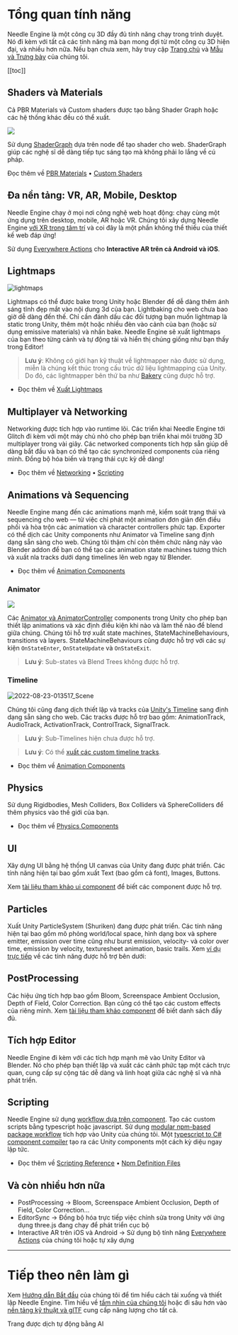 # Tổng quan tính năng

Needle Engine là một công cụ 3D đầy đủ tính năng chạy trong trình duyệt. Nó đi kèm với tất cả các tính năng mà bạn mong đợi từ một công cụ 3D hiện đại, và nhiều hơn nữa. Nếu bạn chưa xem, hãy truy cập [Trang chủ](https://needle.tools) và [Mẫu và Trưng bày](https://engine.needle.tools/samples) của chúng tôi.

[[toc]]

## Shaders và Materials

Cả PBR Materials và Custom shaders được tạo bằng Shader Graph hoặc các hệ thống khác đều có thể xuất.

<img src="https://user-images.githubusercontent.com/5083203/186012027-9bbe3944-fa56-41fa-bfbb-c989fa87aebb.png" />

Sử dụng [ShaderGraph](https://unity.com/features/shader-graph) dựa trên node để tạo shader cho web. ShaderGraph giúp các nghệ sĩ dễ dàng tiếp tục sáng tạo mà không phải lo lắng về cú pháp.

Đọc thêm về [PBR Materials](./export.md#physically-based-materials-pbr) • [Custom Shaders](./export.md#custom-shaders)

## Đa nền tảng: VR, AR, Mobile, Desktop
Needle Engine chạy ở mọi nơi công nghệ web hoạt động: chạy cùng một ứng dụng trên desktop, mobile, AR hoặc VR. Chúng tôi xây dựng Needle Engine [với XR trong tâm trí](./xr.md) và coi đây là một phần không thể thiếu của thiết kế web đáp ứng!

Sử dụng [Everywhere Actions](./everywhere-actions.md) cho **Interactive AR trên cả Android và iOS**.


## Lightmaps

![lightmaps](https://user-images.githubusercontent.com/5083203/186163693-093c7ae2-96eb-4d75-b98f-bf19f78032ff.gif)

Lightmaps có thể được bake trong Unity hoặc Blender để dễ dàng thêm ánh sáng tĩnh đẹp mắt vào nội dung 3d của bạn. Lightbaking cho web chưa bao giờ dễ dàng đến thế. Chỉ cần đánh dấu các đối tượng bạn muốn lightmap là static trong Unity, thêm một hoặc nhiều đèn vào cảnh của bạn (hoặc sử dụng emissive materials) và nhấn bake. Needle Engine sẽ xuất lightmaps của bạn theo từng cảnh và tự động tải và hiển thị chúng giống như bạn thấy trong Editor!

> **Lưu ý**: Không có giới hạn kỹ thuật về lightmapper nào được sử dụng, miễn là chúng kết thúc trong cấu trúc dữ liệu lightmapping của Unity. Do đó, các lightmapper bên thứ ba như [Bakery](https://assetstore.unity.com/packages/tools/level-design/bakery-gpu-lightmapper-122218) cũng được hỗ trợ.

- Đọc thêm về [Xuất Lightmaps](https://fwd.needle.tools/needle-engine/docs/lightmaps)

## Multiplayer và Networking
Networking được tích hợp vào runtime lõi. Các triển khai Needle Engine tới Glitch đi kèm với một máy chủ nhỏ cho phép bạn triển khai môi trường 3D multiplayer trong vài giây. Các networked components tích hợp sẵn giúp dễ dàng bắt đầu và bạn có thể tạo các synchronized components của riêng mình. Đồng bộ hóa biến và trạng thái cực kỳ dễ dàng!

- Đọc thêm về [Networking](https://fwd.needle.tools/needle-engine/docs/networking) • [Scripting](https://fwd.needle.tools/needle-engine/docs/scripting)

## Animations và Sequencing
Needle Engine mang đến các animations mạnh mẽ, kiểm soát trạng thái và sequencing cho web — từ việc chỉ phát một animation đơn giản đến điều phối và hòa trộn các animation và character controllers phức tạp. Exporter có thể dịch các Unity components như Animator và Timeline sang định dạng sẵn sàng cho web. Chúng tôi thậm chí còn thêm chức năng này vào Blender addon để bạn có thể tạo các animation state machines tương thích và xuất nla tracks dưới dạng timelines lên web ngay từ Blender.

- Đọc thêm về [Animation Components](./component-reference.md#animation)

### Animator

<img src="https://user-images.githubusercontent.com/5083203/186011302-176524b3-e8e5-4e6e-9b77-7faf3561bb15.png" />

Các [Animator và AnimatorController](https://docs.unity3d.com/Manual/class-AnimatorController.html) components trong Unity cho phép bạn thiết lập animations và xác định điều kiện khi nào và làm thế nào để blend giữa chúng. Chúng tôi hỗ trợ xuất state machines, StateMachineBehaviours, transitions và layers. StateMachineBehaviours cũng được hỗ trợ với các sự kiện ``OnStateEnter``, ``OnStateUpdate`` và ``OnStateExit``.

> **Lưu ý**: Sub-states và Blend Trees không được hỗ trợ.

### Timeline

![2022-08-23-013517_Scene](https://user-images.githubusercontent.com/5083203/186037829-ee99340d-b19c-484d-b551-94797519c9d9.png)

Chúng tôi cũng đang dịch thiết lập và tracks của [Unity's Timeline](https://unity.com/features/timeline) sang định dạng sẵn sàng cho web.
Các tracks được hỗ trợ bao gồm: AnimationTrack, AudioTrack, ActivationTrack, ControlTrack, SignalTrack.

> **Lưu ý**: Sub-Timelines hiện chưa được hỗ trợ.

> **Lưu ý**: Có thể [xuất các custom timeline tracks](https://github.com/needle-tools/needle-engine-modules/tree/main/package/TimelineHtml).

- Đọc thêm về [Animation Components](./component-reference.md#animation)

## Physics
Sử dụng Rigidbodies, Mesh Colliders, Box Colliders và SphereColliders để thêm physics vào thế giới của bạn.

- Đọc thêm về [Physics Components](./component-reference.md#physics)

<sample src="https://engine.needle.tools/samples-uploads/physics-animation/" />

## UI
Xây dựng UI bằng hệ thống UI canvas của Unity đang được phát triển. Các tính năng hiện tại bao gồm xuất Text (bao gồm cả font), Images, Buttons.

Xem [tài liệu tham khảo ui component](component-reference.md#ui) để biết các component được hỗ trợ.

<sample src="https://engine.needle.tools/samples-uploads/screenspace-ui" />

## Particles
Xuất Unity ParticleSystem (Shuriken) đang được phát triển. Các tính năng hiện tại bao gồm mô phỏng world/local space, hình dạng box và sphere emitter, emission over time cũng như burst emission, velocity- và color over time, emission by velocity, texturesheet animation, basic trails.
Xem [ví dụ trực tiếp](https://engine.needle.tools/samples/particles) về các tính năng được hỗ trợ bên dưới:

<sample src="https://engine.needle.tools/samples-uploads/particles/" />

## PostProcessing

Các hiệu ứng tích hợp bao gồm Bloom, Screenspace Ambient Occlusion, Depth of Field, Color Correction. Bạn cũng có thể tạo các custom effects của riêng mình. Xem [tài liệu tham khảo component](./component-reference.md#postprocessing) để biết danh sách đầy đủ.

<sample src="https://engine.needle.tools/samples-uploads/postprocessing/" />

## Tích hợp Editor
Needle Engine đi kèm với các tích hợp mạnh mẽ vào Unity Editor và Blender. Nó cho phép bạn thiết lập và xuất các cảnh phức tạp một cách trực quan, cung cấp sự cộng tác dễ dàng và linh hoạt giữa các nghệ sĩ và nhà phát triển.

## Scripting
Needle Engine sử dụng [workflow dựa trên component](scripting.md#component-architecture). Tạo các custom scripts bằng typescript hoặc javascript. Sử dụng [modular npm-based package workflow](https://fwd.needle.tools/needle-engine/docs/npmdef) tích hợp vào Unity của chúng tôi. Một [typescript to C# component compiler](https://fwd.needle.tools/needle-engine/docs/component-compiler) tạo ra các Unity components một cách kỳ diệu ngay lập tức.

- Đọc thêm về [Scripting Reference](scripting) • [Npm Definition Files](https://fwd.needle.tools/needle-engine/docs/npmdef)


## Và còn nhiều hơn nữa

- PostProcessing → Bloom, Screenspace Ambient Occlusion, Depth of Field, Color Correction...
- EditorSync → Đồng bộ hóa trực tiếp việc chỉnh sửa trong Unity với ứng dụng three.js đang chạy để phát triển cục bộ
- Interactive AR trên iOS và Android → Sử dụng bộ tính năng [Everywhere Actions](./everywhere-actions.md) của chúng tôi hoặc tự xây dựng

---
# Tiếp theo nên làm gì

Xem [Hướng dẫn Bắt đầu](getting-started/) của chúng tôi để tìm hiểu cách tải xuống và thiết lập Needle Engine.
Tìm hiểu về [tầm nhìn của chúng tôi](vision) hoặc đi sâu hơn vào [nền tảng kỹ thuật và glTF](technical-overview) cung cấp năng lượng cho tất cả.


Trang được dịch tự động bằng AI